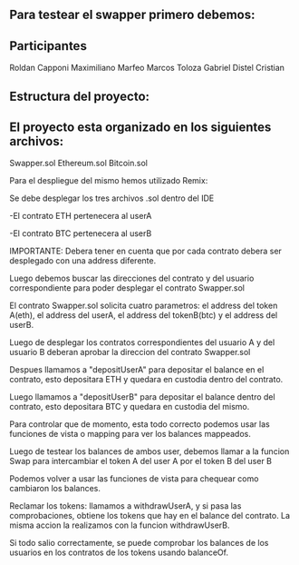 ## Para testear el swapper primero debemos:


## Participantes 
Roldan Capponi Maximiliano
Marfeo Marcos 
Toloza Gabriel
Distel Cristian


## Estructura del proyecto:

## El proyecto esta organizado en los siguientes archivos:
Swapper.sol 
Ethereum.sol
Bitcoin.sol 


Para el despliegue del mismo hemos utilizado Remix:

Se debe desplegar los tres archivos .sol dentro del IDE 

-El contrato ETH pertenecera al userA

-El contrato BTC pertenecera al userB


IMPORTANTE:
    Debera tener en cuenta que por cada contrato debera ser desplegado con una address diferente. 

    
Luego debemos buscar las direcciones del contrato y del usuario correspondiente para poder
desplegar el contrato Swapper.sol


El contrato Swapper.sol solicita cuatro parametros: el address del token A(eth), el address del userA, 
el address del tokenB(btc) y el address del userB.


Luego de desplegar los contratos correspondientes del usuario A y del usuario B deberan aprobar la direccion del contrato Swapper.sol

Despues llamamos a "depositUserA" para depositar el balance en el contrato, esto depositara ETH 
y quedara en custodia dentro del contrato.

Luego llamamos a "depositUserB" para depositar el balance dentro del contrato, esto depositara BTC
y quedara en custodia del mismo.

Para controlar que de momento, esta todo correcto podemos usar las funciones de vista o mapping para ver los balances mappeados.

Luego de testear los balances de ambos user, debemos llamar a la funcion Swap para intercambiar el token A del user A 
por el token B del user B 

Podemos volver a usar las funciones de vista para chequear como cambiaron los balances.

Reclamar los tokens: llamamos a withdrawUserA, y si pasa las comprobaciones, obtiene los tokens que hay en el balance
del contrato. La misma accion la realizamos con la funcion withdrawUserB.


Si todo salio correctamente, se puede comprobar los balances de los usuarios en los contratos de los tokens usando
balanceOf.


